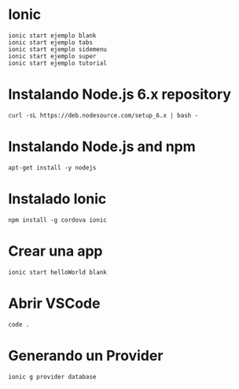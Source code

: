 # Ionic 
```
ionic start ejemplo blank
ionic start ejemplo tabs
ionic start ejemplo sidemenu
ionic start ejemplo super
ionic start ejemplo tutorial
```


# Instalando Node.js 6.x repository
```
curl -sL https://deb.nodesource.com/setup_6.x | bash -
```

# Instalando Node.js and npm
```
apt-get install -y nodejs
```

# Instalado Ionic
```
npm install -g cordova ionic
```

# Crear una app
```
ionic start helloWorld blank
```

# Abrir VSCode
```
code .
```

# Generando un Provider
```
ionic g provider database
```

